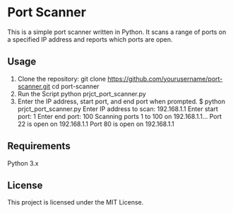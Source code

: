 # Port Scanner

This is a simple port scanner written in Python. It scans a range of ports on a specified IP address and reports which ports are open.

## Usage

1. Clone the repository:
   git clone https://github.com/yourusername/port-scanner.git
   cd port-scanner
2. Run the Script
   python prjct_port_scanner.py
3. Enter the IP address, start port, and end port when prompted.
   $ python prjct_port_scanner.py
   Enter IP address to scan: 192.168.1.1
   Enter start port: 1
   Enter end port: 100
   Scanning ports 1 to 100 on 192.168.1.1...
   Port 22 is open on 192.168.1.1
   Port 80 is open on 192.168.1.1

## Requirements
Python 3.x


## License
This project is licensed under the MIT License.




